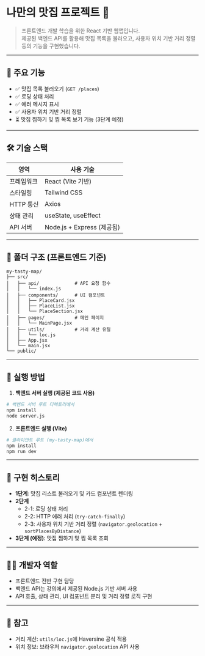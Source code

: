 # 나만의 맛집 프로젝트 🍜

> 프론트엔드 개발 학습을 위한 React 기반 웹앱입니다.  
> 제공된 백엔드 API를 활용해 맛집 목록을 불러오고, 사용자 위치 기반 거리 정렬 등의 기능을 구현했습니다.

---

## 📌 주요 기능

- ✅ 맛집 목록 불러오기 (`GET /places`)
- ✅ 로딩 상태 처리
- ✅ 에러 메시지 표시
- ✅ 사용자 위치 기반 거리 정렬
- ⏳ 맛집 찜하기 및 찜 목록 보기 기능 (3단계 예정)

---

## 🛠️ 기술 스택

| 영역       | 사용 기술                  |
| ---------- | -------------------------- |
| 프레임워크 | React (Vite 기반)          |
| 스타일링   | Tailwind CSS               |
| HTTP 통신  | Axios                      |
| 상태 관리  | useState, useEffect        |
| API 서버   | Node.js + Express (제공됨) |

---

## 📁 폴더 구조 (프론트엔드 기준)

```
my-tasty-map/
├── src/
│   ├── api/             # API 요청 함수
│   │   └── index.js
│   ├── components/      # UI 컴포넌트
│   │   ├── PlaceCard.jsx
│   │   ├── PlaceList.jsx
│   │   └── PlaceSection.jsx
│   ├── pages/           # 메인 페이지
│   │   └── MainPage.jsx
│   ├── utils/           # 거리 계산 유틸
│   │   └── loc.js
│   ├── App.jsx
│   └── main.jsx
└── public/
```

---

## 🚀 실행 방법

1. **백엔드 서버 실행 (제공된 코드 사용)**

```bash
# 백엔드 서버 루트 디렉토리에서
npm install
node server.js
```

2. **프론트엔드 실행 (Vite)**

```bash
# 클라이언트 루트 (my-tasty-map)에서
npm install
npm run dev
```

---

## 📍 구현 히스토리

- **1단계**: 맛집 리스트 불러오기 및 카드 컴포넌트 렌더링
- **2단계**
  - 2-1: 로딩 상태 처리
  - 2-2: HTTP 에러 처리 (`try-catch-finally`)
  - 2-3: 사용자 위치 기반 거리 정렬 (`navigator.geolocation` + `sortPlacesByDistance`)
- **3단계 (예정)**: 맛집 찜하기 및 찜 목록 조회

---

## 🙋‍♀️ 개발자 역할

- 프론트엔드 전반 구현 담당
- 백엔드 API는 강의에서 제공된 Node.js 기반 서버 사용
- API 호출, 상태 관리, UI 컴포넌트 분리 및 거리 정렬 로직 구현

---

## 📎 참고

- 거리 계산: `utils/loc.js`에 Haversine 공식 적용
- 위치 정보: 브라우저 `navigator.geolocation` API 사용

